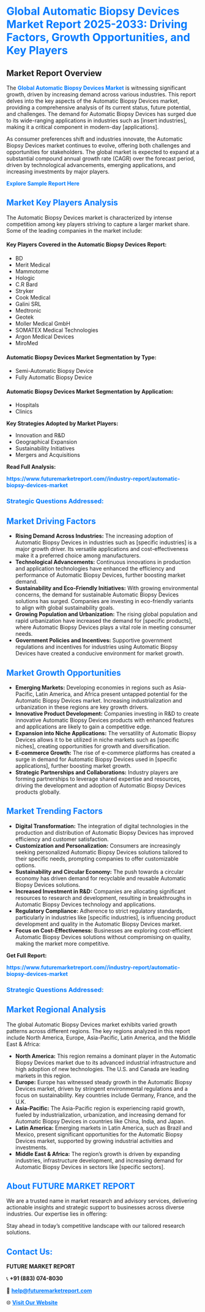 <h1 style="color: #007BFF;">Global Automatic Biopsy Devices Market Report 2025-2033: Driving Factors, Growth Opportunities, and Key Players</h1>

<section id="overview">
<h2>Market Report Overview</h2>
<p>The <a href="https://www.futuremarketreport.com//industry-report/automatic-biopsy-devices-market" style="color: #007BFF; text-decoration: none;"><strong>Global Automatic Biopsy Devices Market</strong></a> is witnessing significant growth, driven by increasing demand across various industries. This report delves into the key aspects of the Automatic Biopsy Devices market, providing a comprehensive analysis of its current status, future potential, and challenges. The demand for Automatic Biopsy Devices has surged due to its wide-ranging applications in industries such as [insert industries], making it a critical component in modern-day [applications].</p>
<p>As consumer preferences shift and industries innovate, the Automatic Biopsy Devices market continues to evolve, offering both challenges and opportunities for stakeholders. The global market is expected to expand at a substantial compound annual growth rate (CAGR) over the forecast period, driven by technological advancements, emerging applications, and increasing investments by major players.</p>
</section>

<section id="overview">
<p><a href="https://www.futuremarketreport.com//request-sample/reportId=59890" style="color: #007BFF; text-decoration: none;"><strong>Explore Sample Report Here</strong></a></p>
</section>

<section id="key-players">
<h2 style="color: #007BFF;">Market Key Players Analysis</h2>
<p>The Automatic Biopsy Devices market is characterized by intense competition among key players striving to capture a larger market share. Some of the leading companies in the market include:</p>
<h4>Key Players Covered in the Automatic Biopsy Devices Report:</h4>
<ul><li>BD</li><li>Merit Medical</li><li>Mammotome</li><li>Hologic</li><li>C.R Bard</li><li>Stryker</li><li>Cook Medical</li><li>Galini SRL</li><li>Medtronic</li><li>Geotek</li><li>Moller Medical GmbH</li><li>SOMATEX Medical Technologies</li><li>Argon Medical Devices</li><li>MiroMed</li></ul>
<h4>Automatic Biopsy Devices Market Segmentation by Type:</h4>
<ul><li>Semi-Automatic Biopsy Device</li><li>Fully Automatic Biopsy Device</li></ul>

<h4>Automatic Biopsy Devices Market Segmentation by Application:</h4>
<ul><li>Hospitals</li><li>Clinics</li></ul>
<p><strong>Key Strategies Adopted by Market Players:</strong></p>
<ul>
<li>Innovation and R&D</li>
<li>Geographical Expansion</li>
<li>Sustainability Initiatives</li>
<li>Mergers and Acquisitions</li>
</ul>
</section>

<section>
<p><strong>Read Full Analysis: </strong></p><a href="https://www.futuremarketreport.com//industry-report/automatic-biopsy-devices-market" style="color: #007BFF; text-decoration: none;"><strong>https://www.futuremarketreport.com//industry-report/automatic-biopsy-devices-market</strong></a>
<h3 style="color: #007BFF;">Strategic Questions Addressed:</h3>
</section>

<section id="driving-factors">
<h2 style="color: #007BFF;">Market Driving Factors</h2>
<ul>
<li><strong>Rising Demand Across Industries:</strong> The increasing adoption of Automatic Biopsy Devices in industries such as [specific industries] is a major growth driver. Its versatile applications and cost-effectiveness make it a preferred choice among manufacturers.</li>
<li><strong>Technological Advancements:</strong> Continuous innovations in production and application technologies have enhanced the efficiency and performance of Automatic Biopsy Devices, further boosting market demand.</li>
<li><strong>Sustainability and Eco-Friendly Initiatives:</strong> With growing environmental concerns, the demand for sustainable Automatic Biopsy Devices solutions has surged. Companies are investing in eco-friendly variants to align with global sustainability goals.</li>
<li><strong>Growing Population and Urbanization:</strong> The rising global population and rapid urbanization have increased the demand for [specific products], where Automatic Biopsy Devices plays a vital role in meeting consumer needs.</li>
<li><strong>Government Policies and Incentives:</strong> Supportive government regulations and incentives for industries using Automatic Biopsy Devices have created a conducive environment for market growth.</li>
</ul>
</section>

<section id="growth-opportunities">
<h2 style="color: #007BFF;">Market Growth Opportunities</h2>
<ul>
<li><strong>Emerging Markets:</strong> Developing economies in regions such as Asia-Pacific, Latin America, and Africa present untapped potential for the Automatic Biopsy Devices market. Increasing industrialization and urbanization in these regions are key growth drivers.</li>
<li><strong>Innovative Product Development:</strong> Companies investing in R&D to create innovative Automatic Biopsy Devices products with enhanced features and applications are likely to gain a competitive edge.</li>
<li><strong>Expansion into Niche Applications:</strong> The versatility of Automatic Biopsy Devices allows it to be utilized in niche markets such as [specific niches], creating opportunities for growth and diversification.</li>
<li><strong>E-commerce Growth:</strong> The rise of e-commerce platforms has created a surge in demand for Automatic Biopsy Devices used in [specific applications], further boosting market growth.</li>
<li><strong>Strategic Partnerships and Collaborations:</strong> Industry players are forming partnerships to leverage shared expertise and resources, driving the development and adoption of Automatic Biopsy Devices products globally.</li>
</ul>
</section>

<section id="trending-factors">
<h2 style="color: #007BFF;">Market Trending Factors</h2>
<ul>
<li><strong>Digital Transformation:</strong> The integration of digital technologies in the production and distribution of Automatic Biopsy Devices has improved efficiency and customer satisfaction.</li>
<li><strong>Customization and Personalization:</strong> Consumers are increasingly seeking personalized Automatic Biopsy Devices solutions tailored to their specific needs, prompting companies to offer customizable options.</li>
<li><strong>Sustainability and Circular Economy:</strong> The push towards a circular economy has driven demand for recyclable and reusable Automatic Biopsy Devices solutions.</li>
<li><strong>Increased Investment in R&D:</strong> Companies are allocating significant resources to research and development, resulting in breakthroughs in Automatic Biopsy Devices technology and applications.</li>
<li><strong>Regulatory Compliance:</strong> Adherence to strict regulatory standards, particularly in industries like [specific industries], is influencing product development and quality in the Automatic Biopsy Devices market.</li>
<li><strong>Focus on Cost-Effectiveness:</strong> Businesses are exploring cost-efficient Automatic Biopsy Devices solutions without compromising on quality, making the market more competitive.</li>
</ul>
</section>

<section>
<p><strong>Get Full Report: </strong></p><a href="https://www.futuremarketreport.com//industry-report/automatic-biopsy-devices-market" style="color: #007BFF; text-decoration: none;"><strong>https://www.futuremarketreport.com//industry-report/automatic-biopsy-devices-market</strong></a>
<h3 style="color: #007BFF;">Strategic Questions Addressed:</h3>
</section>


<section id="regional-analysis">
<h2 style="color: #007BFF;">Market Regional Analysis</h2>
<p>The global Automatic Biopsy Devices market exhibits varied growth patterns across different regions. The key regions analyzed in this report include North America, Europe, Asia-Pacific, Latin America, and the Middle East & Africa:</p>
<ul>
<li><strong>North America:</strong> This region remains a dominant player in the Automatic Biopsy Devices market due to its advanced industrial infrastructure and high adoption of new technologies. The U.S. and Canada are leading markets in this region.</li>
<li><strong>Europe:</strong> Europe has witnessed steady growth in the Automatic Biopsy Devices market, driven by stringent environmental regulations and a focus on sustainability. Key countries include Germany, France, and the U.K.</li>
<li><strong>Asia-Pacific:</strong> The Asia-Pacific region is experiencing rapid growth, fueled by industrialization, urbanization, and increasing demand for Automatic Biopsy Devices in countries like China, India, and Japan.</li>
<li><strong>Latin America:</strong> Emerging markets in Latin America, such as Brazil and Mexico, present significant opportunities for the Automatic Biopsy Devices market, supported by growing industrial activities and investments.</li>
<li><strong>Middle East & Africa:</strong> The region’s growth is driven by expanding industries, infrastructure development, and increasing demand for Automatic Biopsy Devices in sectors like [specific sectors].</li>
</ul>
</section>

<footer>
<h2 style="color: #007BFF;">About FUTURE MARKET REPORT</h2>
<p>We are a trusted name in market research and advisory services, delivering actionable insights and strategic support to businesses across diverse industries. Our expertise lies in offering:</p>

<p>Stay ahead in today’s competitive landscape with our tailored research solutions.</p>

<h2 style="color: #007BFF;">Contact Us:</h2>
<p><strong>FUTURE MARKET REPORT</strong></p>
<p>📞 <strong>+91 (883) 074-8030</strong></p>
<p>📧 <strong><a href="mailto:help@futuremarketreport.com" style="color: #007BFF;">help@futuremarketreport.com</a></strong></p>
<p>🌐 <strong><a href="https://www.futuremarketreport.com/" style="color: #007BFF;">Visit Our Website</a></strong></p>
</footer>